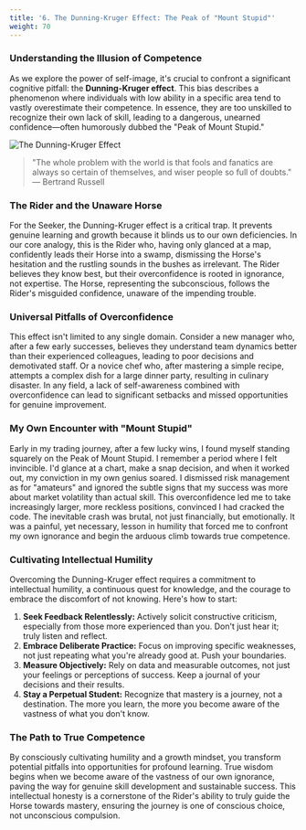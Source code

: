```yaml
---
title: '6. The Dunning-Kruger Effect: The Peak of "Mount Stupid"'
weight: 70
---
```


### Understanding the Illusion of Competence

As we explore the power of self-image, it's crucial to confront a significant cognitive pitfall: the **Dunning-Kruger effect**. This bias describes a phenomenon where individuals with low ability in a specific area tend to vastly overestimate their competence. In essence, they are too unskilled to recognize their own lack of skill, leading to a dangerous, unearned confidence—often humorously dubbed the "Peak of Mount Stupid."

![The Dunning-Kruger Effect](/notes/images/kruger.png)


> "The whole problem with the world is that fools and fanatics are always so certain of themselves, and wiser people so full of doubts."
> — Bertrand Russell

### The Rider and the Unaware Horse

For the Seeker, the Dunning-Kruger effect is a critical trap. It prevents genuine learning and growth because it blinds us to our own deficiencies. In our core analogy, this is the Rider who, having only glanced at a map, confidently leads their Horse into a swamp, dismissing the Horse's hesitation and the rustling sounds in the bushes as irrelevant. The Rider believes they know best, but their overconfidence is rooted in ignorance, not expertise. The Horse, representing the subconscious, follows the Rider's misguided confidence, unaware of the impending trouble.

### Universal Pitfalls of Overconfidence

This effect isn't limited to any single domain. Consider a new manager who, after a few early successes, believes they understand team dynamics better than their experienced colleagues, leading to poor decisions and demotivated staff. Or a novice chef who, after mastering a simple recipe, attempts a complex dish for a large dinner party, resulting in culinary disaster. In any field, a lack of self-awareness combined with overconfidence can lead to significant setbacks and missed opportunities for genuine improvement.

### My Own Encounter with "Mount Stupid"

Early in my trading journey, after a few lucky wins, I found myself standing squarely on the Peak of Mount Stupid. I remember a period where I felt invincible. I'd glance at a chart, make a snap decision, and when it worked out, my conviction in my own genius soared. I dismissed risk management as for "amateurs" and ignored the subtle signs that my success was more about market volatility than actual skill. This overconfidence led me to take increasingly larger, more reckless positions, convinced I had cracked the code. The inevitable crash was brutal, not just financially, but emotionally. It was a painful, yet necessary, lesson in humility that forced me to confront my own ignorance and begin the arduous climb towards true competence.

### Cultivating Intellectual Humility

Overcoming the Dunning-Kruger effect requires a commitment to intellectual humility, a continuous quest for knowledge, and the courage to embrace the discomfort of not knowing. Here's how to start:

1.  **Seek Feedback Relentlessly:** Actively solicit constructive criticism, especially from those more experienced than you. Don't just hear it; truly listen and reflect.
2.  **Embrace Deliberate Practice:** Focus on improving specific weaknesses, not just repeating what you're already good at. Push your boundaries.
3.  **Measure Objectively:** Rely on data and measurable outcomes, not just your feelings or perceptions of success. Keep a journal of your decisions and their results.
4.  **Stay a Perpetual Student:** Recognize that mastery is a journey, not a destination. The more you learn, the more you become aware of the vastness of what you don't know.

### The Path to True Competence

By consciously cultivating humility and a growth mindset, you transform potential pitfalls into opportunities for profound learning. True wisdom begins when we become aware of the vastness of our own ignorance, paving the way for genuine skill development and sustainable success. This intellectual honesty is a cornerstone of the Rider's ability to truly guide the Horse towards mastery, ensuring the journey is one of conscious choice, not unconscious compulsion.


